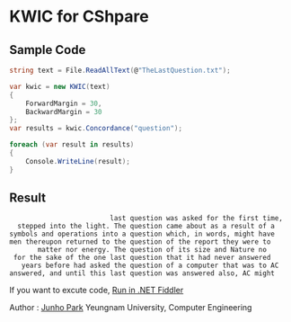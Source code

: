 # KWIC for CShpare

## Sample Code
```CS
string text = File.ReadAllText(@"TheLastQuestion.txt");

var kwic = new KWIC(text)
{
    ForwardMargin = 30,
    BackwardMargin = 30
};
var results = kwic.Concordance("question");

foreach (var result in results)
{
    Console.WriteLine(result);
}

```

## Result
```
                         last question was asked for the first time, 
  stepped into the light. The question came about as a result of a  
symbols and operations into a question which, in words, might have  
men thereupon returned to the question of the report they were to   
       matter nor energy. The question of its size and Nature no    
 for the sake of the one last question that it had never answered   
   years before had asked the question of a computer that was to AC 
answered, and until this last question was answered also, AC might  
```

If you want to excute code, [Run in .NET Fiddler](https://dotnetfiddle.net/JB8QNo)

Author : [Junho Park](mailto:huinalam@gmail.com)
Yeungnam University, Computer Engineering